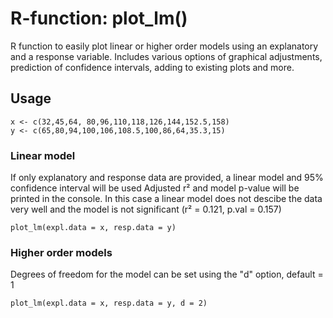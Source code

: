 # R-function: plot_lm()
R function to easily plot linear or higher order models using an explanatory and a response variable.
Includes various options of graphical adjustments, prediction of confidence intervals, adding to existing plots and more. 

## Usage
```
x <- c(32,45,64, 80,96,110,118,126,144,152.5,158)
y <- c(65,80,94,100,106,108.5,100,86,64,35.3,15)
```
### Linear model
If only explanatory and response data are provided, a linear model and 95% confidence interval will be used
Adjusted r² and model p-value will be printed in the console. In this case a linear model does not descibe the data very well and the model is not significant (r² = 0.121, p.val = 0.157)   
```
plot_lm(expl.data = x, resp.data = y)
```
### Higher order models
Degrees of freedom for the model can be set using the "d" option, default = 1
```
plot_lm(expl.data = x, resp.data = y, d = 2)
```
